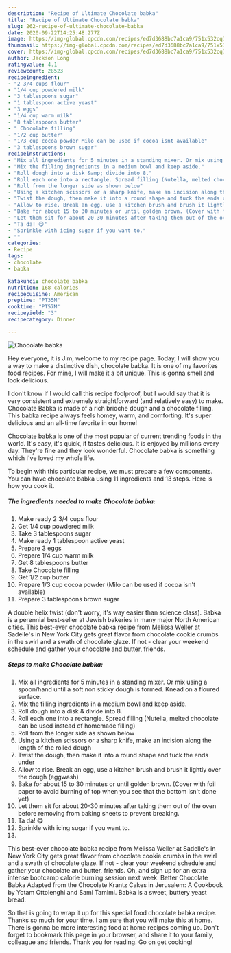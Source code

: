 ```yaml
---
description: "Recipe of Ultimate Chocolate babka"
title: "Recipe of Ultimate Chocolate babka"
slug: 262-recipe-of-ultimate-chocolate-babka
date: 2020-09-22T14:25:48.277Z
image: https://img-global.cpcdn.com/recipes/ed7d3688bc7a1ca9/751x532cq70/chocolate-babka-recipe-main-photo.jpg
thumbnail: https://img-global.cpcdn.com/recipes/ed7d3688bc7a1ca9/751x532cq70/chocolate-babka-recipe-main-photo.jpg
cover: https://img-global.cpcdn.com/recipes/ed7d3688bc7a1ca9/751x532cq70/chocolate-babka-recipe-main-photo.jpg
author: Jackson Long
ratingvalue: 4.1
reviewcount: 28523
recipeingredient:
- "2 3/4 cups flour"
- "1/4 cup powdered milk"
- "3 tablespoons sugar"
- "1 tablespoon active yeast"
- "3 eggs"
- "1/4 cup warm milk"
- "8 tablespoons butter"
- " Chocolate filling"
- "1/2 cup butter"
- "1/3 cup cocoa powder Milo can be used if cocoa isnt available"
- "3 tablespoons brown sugar"
recipeinstructions:
- "Mix all ingredients for 5 minutes in a standing mixer. Or mix using a spoon/hand until a soft non sticky dough is formed. Knead on a floured surface."
- "Mix the filling ingredients in a medium bowl and keep aside."
- "Roll dough into a disk &amp; divide into 8."
- "Roll each one into a rectangle. Spread filling (Nutella, melted chocolate can be used instead of homemade filling)"
- "Roll from the longer side as shown below"
- "Using a kitchen scissors or a sharp knife, make an incision along the length of the rolled dough"
- "Twist the dough, then make it into a round shape and tuck the ends under"
- "Allow to rise. Break an egg, use a kitchen brush and brush it lightly over the dough (eggwash)"
- "Bake for about 15 to 30 minutes or until golden brown. (Cover with foil paper to avoid burning of top when you see that the bottom isn&#39;t done yet)"
- "Let them sit for about 20-30 minutes after taking them out of the oven before removing from baking sheets to prevent breaking."
- "Ta da! 😋"
- "Sprinkle with icing sugar if you want to."
- ""
categories:
- Recipe
tags:
- chocolate
- babka

katakunci: chocolate babka 
nutrition: 168 calories
recipecuisine: American
preptime: "PT35M"
cooktime: "PT57M"
recipeyield: "3"
recipecategory: Dinner

---
```



![Chocolate babka](https://img-global.cpcdn.com/recipes/ed7d3688bc7a1ca9/751x532cq70/chocolate-babka-recipe-main-photo.jpg)

Hey everyone, it is Jim, welcome to my recipe page. Today, I will show you a way to make a distinctive dish, chocolate babka. It is one of my favorites food recipes. For mine, I will make it a bit unique. This is gonna smell and look delicious.

I don&#39;t know if I would call this recipe foolproof, but I would say that it is very consistent and extremely straightforward (and relatively easy) to make. Chocolate Babka is made of a rich brioche dough and a chocolate filling. This babka recipe always feels homey, warm, and comforting. It&#39;s super delicious and an all-time favorite in our home!

Chocolate babka is one of the most popular of current trending foods in the world. It's easy, it's quick, it tastes delicious. It is enjoyed by millions every day. They're fine and they look wonderful. Chocolate babka is something which I've loved my whole life.


To begin with this particular recipe, we must prepare a few components. You can have chocolate babka using 11 ingredients and 13 steps. Here is how you cook it.

<!--inarticleads1-->

##### The ingredients needed to make Chocolate babka:

1. Make ready 2 3/4 cups flour
1. Get 1/4 cup powdered milk
1. Take 3 tablespoons sugar
1. Make ready 1 tablespoon active yeast
1. Prepare 3 eggs
1. Prepare 1/4 cup warm milk
1. Get 8 tablespoons butter
1. Take  Chocolate filling
1. Get 1/2 cup butter
1. Prepare 1/3 cup cocoa powder (Milo can be used if cocoa isn&#39;t available)
1. Prepare 3 tablespoons brown sugar


A double helix twist (don&#39;t worry, it&#39;s way easier than science class). Babka is a perennial best-seller at Jewish bakeries in many major North American cities. This best-ever chocolate babka recipe from Melissa Weller at Sadelle&#39;s in New York City gets great flavor from chocolate cookie crumbs in the swirl and a swath of chocolate glaze. If not - clear your weekend schedule and gather your chocolate and butter, friends. 

<!--inarticleads2-->

##### Steps to make Chocolate babka:

1. Mix all ingredients for 5 minutes in a standing mixer. Or mix using a spoon/hand until a soft non sticky dough is formed. Knead on a floured surface.
1. Mix the filling ingredients in a medium bowl and keep aside.
1. Roll dough into a disk &amp; divide into 8.
1. Roll each one into a rectangle. Spread filling (Nutella, melted chocolate can be used instead of homemade filling)
1. Roll from the longer side as shown below
1. Using a kitchen scissors or a sharp knife, make an incision along the length of the rolled dough
1. Twist the dough, then make it into a round shape and tuck the ends under
1. Allow to rise. Break an egg, use a kitchen brush and brush it lightly over the dough (eggwash)
1. Bake for about 15 to 30 minutes or until golden brown. (Cover with foil paper to avoid burning of top when you see that the bottom isn&#39;t done yet)
1. Let them sit for about 20-30 minutes after taking them out of the oven before removing from baking sheets to prevent breaking.
1. Ta da! 😋
1. Sprinkle with icing sugar if you want to.
1. 


This best-ever chocolate babka recipe from Melissa Weller at Sadelle&#39;s in New York City gets great flavor from chocolate cookie crumbs in the swirl and a swath of chocolate glaze. If not - clear your weekend schedule and gather your chocolate and butter, friends. Oh, and sign up for an extra intense bootcamp calorie burning session next week. Better Chocolate Babka Adapted from the Chocolate Krantz Cakes in Jerusalem: A Cookbook by Yotam Ottolenghi and Sami Tamimi. Babka is a sweet, buttery yeast bread. 

So that is going to wrap it up for this special food chocolate babka recipe. Thanks so much for your time. I am sure that you will make this at home. There is gonna be more interesting food at home recipes coming up. Don't forget to bookmark this page in your browser, and share it to your family, colleague and friends. Thank you for reading. Go on get cooking!
